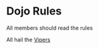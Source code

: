 Dojo Rules
==========

All members should read the rules

All hail the [Vipers](https://github.com/deadlyvipers)
